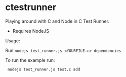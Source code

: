 ctestrunner
===========

Playing around with C and Node in C Test Runner.

 - Requires NodeJS
 
 Usage:
 
 Run `nodejs test_runner.js <YOURFILE.c> dependencies`
 
 To run the example run:
 
     nodejs test_runner.js test.c add
